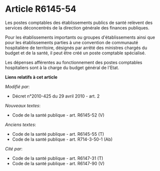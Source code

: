 # Article R6145-54

Les postes comptables des établissements publics de santé relèvent des services déconcentrés de la direction générale des
finances publiques.

Pour les établissements importants ou groupes d'établissements ainsi que pour les établissements parties à une convention de
communauté hospitalière de territoire, désignés par arrêté des ministres chargés du budget et de la santé, il peut être créé
un poste comptable spécialisé.

Les dépenses afférentes au fonctionnement des postes comptables hospitaliers sont à la charge du budget général de l'Etat.

**Liens relatifs à cet article**

_Modifié par_:

  - Décret n°2010-425 du 29 avril 2010 - art. 2

_Nouveaux textes_:

  - Code de la santé publique - art. R6145-52 (V)

_Anciens textes_:

  - Code de la santé publique - art. R6145-55 (T)
  - Code de la santé publique - art. R714-3-50-1 (Ab)

_Cité par_:

  - Code de la santé publique - art. R6147-31 (T)
  - Code de la santé publique - art. R6147-90 (V)
